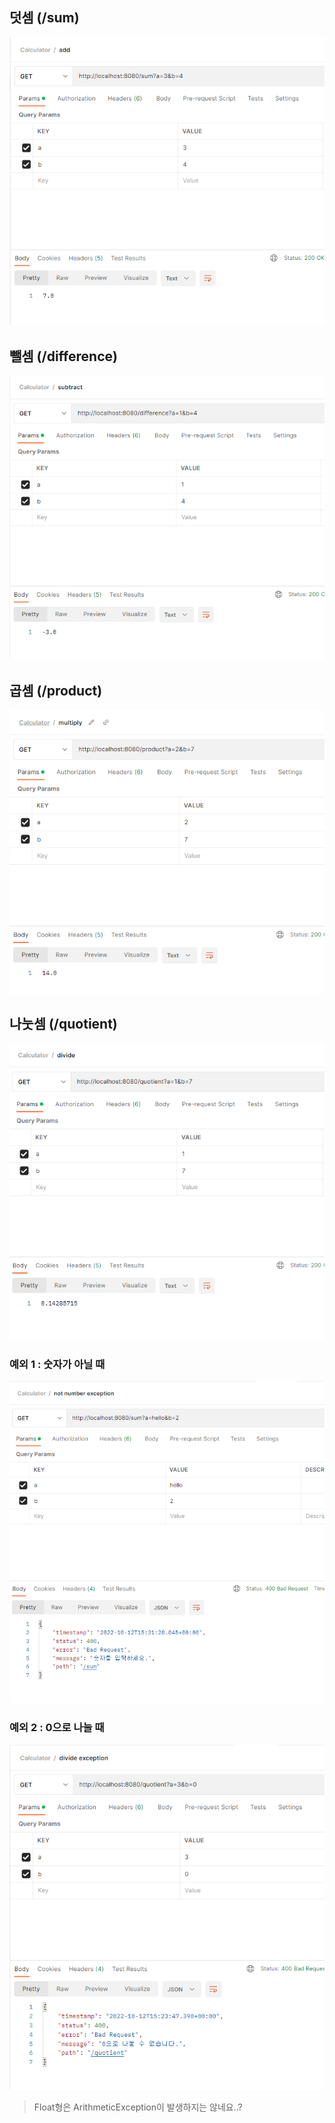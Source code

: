 ## 덧셈 (/sum)
![add](document/add.png)

## 뺄셈 (/difference)
![subtract](document/subtract.png)

## 곱셈 (/product)
![multiply](document/multiply.png)

## 나눗셈 (/quotient)
![divide](document/divide.png)

### 예외 1 : 숫자가 아닐 때
![](document/exception1.png)

### 예외 2 : 0으로 나눌 때
![](document/exception2.png)
> Float형은 ArithmeticException이 발생하지는 않네요..? 